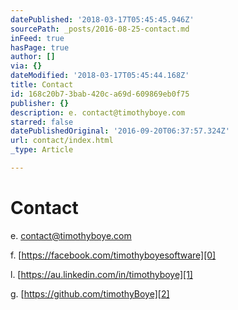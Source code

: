 ```yaml
---
datePublished: '2018-03-17T05:45:45.946Z'
sourcePath: _posts/2016-08-25-contact.md
inFeed: true
hasPage: true
author: []
via: {}
dateModified: '2018-03-17T05:45:44.168Z'
title: Contact
id: 168c20b7-3bab-420c-a69d-609869eb0f75
publisher: {}
description: e. contact@timothyboye.com
starred: false
datePublishedOriginal: '2016-09-20T06:37:57.324Z'
url: contact/index.html
_type: Article

---
```

# Contact

e. contact@timothyboye.com

f. [https://facebook.com/timothyboyesoftware][0]

l. [https://au.linkedin.com/in/timothyboye][1]

g. [https://github.com/timothyBoye][2]

[0]: https://facebook.com/timothyboyesoftware "https://facebook.com/timothyboyesoftware"
[1]: https://au.linkedin.com/in/timothyboye "https://au.linkedin.com/in/timothyboye"
[2]: https://github.com/timothyBoye